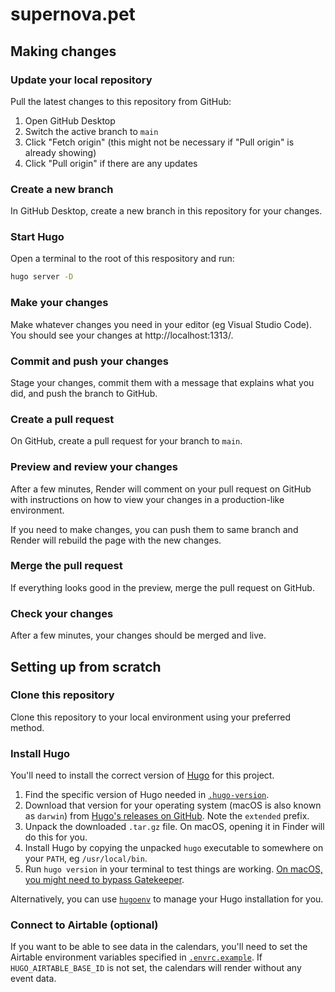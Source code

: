 # supernova.pet

## Making changes

### Update your local repository

Pull the latest changes to this repository from GitHub:

1. Open GitHub Desktop
2. Switch the active branch to `main`
3. Click "Fetch origin" (this might not be necessary if "Pull origin" is already
   showing)
4. Click "Pull origin" if there are any updates

### Create a new branch

In GitHub Desktop, create a new branch in this repository for your changes.

### Start Hugo

Open a terminal to the root of this respository and run:

```sh
hugo server -D
```

### Make your changes

Make whatever changes you need in your editor (eg Visual Studio Code). You
should see your changes at http://localhost:1313/.

### Commit and push your changes

Stage your changes, commit them with a message that explains what you did, and
push the branch to GitHub.

### Create a pull request

On GitHub, create a pull request for your branch to `main`.

### Preview and review your changes

After a few minutes, Render will comment on your pull request on GitHub with
instructions on how to view your changes in a production-like environment.

If you need to make changes, you can push them to same branch and Render will
rebuild the page with the new changes.

### Merge the pull request

If everything looks good in the preview, merge the pull request on GitHub.

### Check your changes

After a few minutes, your changes should be merged and live.

## Setting up from scratch

### Clone this repository

Clone this repository to your local environment using your preferred method.

### Install Hugo

You'll need to install the correct version of [Hugo](https://gohugo.io/) for
this project.

1. Find the specific version of Hugo needed in [`.hugo-version`](.hugo-version).
2. Download that version for your operating system (macOS is also known as
   `darwin`) from
   [Hugo's releases on GitHub](https://github.com/gohugoio/hugo/releases). Note
   the `extended` prefix.
3. Unpack the downloaded `.tar.gz` file. On macOS, opening it in Finder will do
   this for you.
4. Install Hugo by copying the unpacked `hugo` executable to somewhere on your
   `PATH`, eg `/usr/local/bin`.
5. Run `hugo version` in your terminal to test things are working.
   [On macOS, you might need to bypass Gatekeeper](https://support.apple.com/en-us/HT202491).

Alternatively, you can use [`hugoenv`](https://github.com/erbridge/hugoenv) to
manage your Hugo installation for you.

### Connect to Airtable (optional)

If you want to be able to see data in the calendars, you'll need to set the
Airtable environment variables specified in [`.envrc.example`](.envrc.example).
If `HUGO_AIRTABLE_BASE_ID` is not set, the calendars will render without any
event data.
